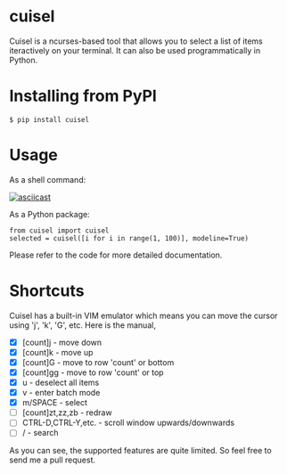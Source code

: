 # cuisel

Cuisel is a ncurses-based tool that allows you to select a list of items iteractively on your terminal. It can also be used programmatically in Python.

# Installing from PyPI

```
$ pip install cuisel
```

# Usage

As a shell command:

[![asciicast](https://asciinema.org/a/236084.svg)](https://asciinema.org/a/236084)

As a Python package:

```
from cuisel import cuisel
selected = cuisel([i for i in range(1, 100)], modeline=True)
```

Please refer to the code for more detailed documentation.

# Shortcuts

Cuisel has a built-in VIM emulator which means you can move the cursor using 'j', 'k', 'G', etc. Here is the manual,

- [x] [count]j - move down
- [x] [count]k - move up
- [x] [count]G - move to row 'count' or bottom
- [x] [count]gg - move to row 'count' or top
- [x] u - deselect all items
- [x] v - enter batch mode
- [x] m/SPACE - select
- [ ] [count]zt,zz,zb - redraw
- [ ] CTRL-D,CTRL-Y,etc. - scroll window upwards/downwards
- [ ] / - search

As you can see, the supported features are quite limited. So feel free to send me a pull request.

